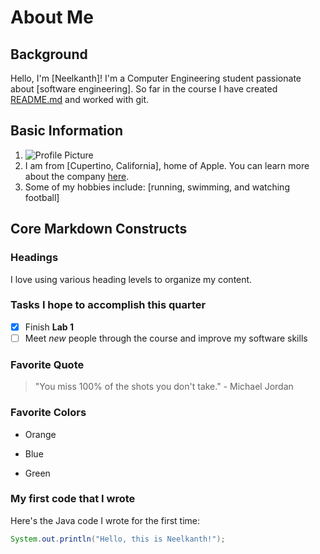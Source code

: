 # About Me

## Background
Hello, I'm [Neelkanth]! I'm a Computer Engineering student passionate about [software engineering]. So far in the course I have created [README.md](README.md) and worked with git. 


## Basic Information
1. ![Profile Picture](link_to_your_profile_picture)
2. I am from [Cupertino, California], home of Apple. You can learn more about the company [here](https://www.apple.com/).
3. Some of my hobbies include: [running, swimming, and watching football]



## Core Markdown Constructs
### Headings
I love using various heading levels to organize my content.

### Tasks I hope to accomplish this quarter
- [x] Finish **Lab 1**
- [ ] Meet *new* people through the course and improve my software skills

### Favorite Quote
> "You miss 100% of the shots you don't take." - Michael Jordan

### Favorite Colors
- Orange
* Blue
+ Green

### My first code that I wrote
Here's the Java code I wrote for the first time:
```java
System.out.println("Hello, this is Neelkanth!");

